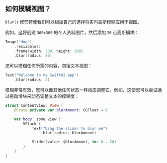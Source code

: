 如何模糊视图？
----

`blur()` 修饰符使我们可以根据自己的选择将实时高斯模糊应用于视图。

例如，这将创建 `300x300` 的个人资料图片，然后添加 `20` 点高斯模糊：

```swift
Image("dog")
    .resizable()
    .frame(width: 300, height: 300)
    .blur(radius: 20)
```

您可以模糊任何所需的内容，包括文本视图：

```swift
Text("Welcome to my SwiftUI app")
    .blur(radius: 2)
```

模糊非常有效，您可以像其他任何状态一样动态调整它。例如，这使您可以尝试通过拖动滑块来动态调整文本的模糊度：

```swift
struct ContentView: View {
    @State private var blurAmount: CGFloat = 0

    var body: some View {
        VStack {
            Text("Drag the slider to blur me")
                .blur(radius: blurAmount)

            Slider(value: $blurAmount, in: 0...20)
        }
    }
}
```